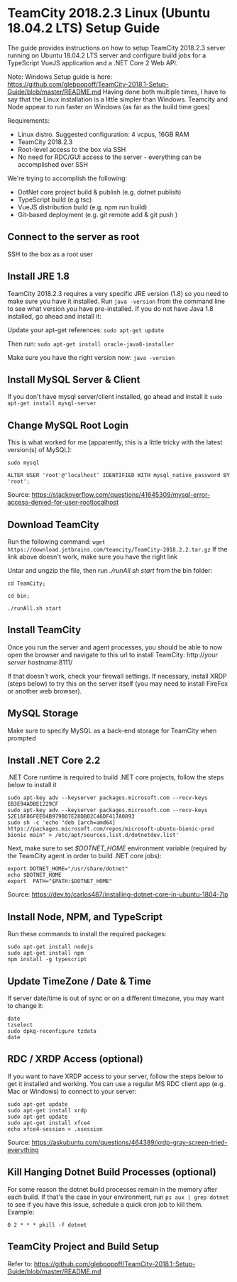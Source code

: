 # TeamCity 2018.2.3 Linux (Ubuntu 18.04.2 LTS) Setup Guide
The guide provides instructions on how to setup TeamCity 2018.2.3 server running on Ubuntu 18.04.2 LTS server and configure build jobs for a TypeScript VueJS application and a .NET Core 2 Web API.

Note:
Windows Setup guide is here: https://github.com/glebpopoff/TeamCity-2018.1-Setup-Guide/blob/master/README.md
Having done both multiple times, I have to say that the Linux installation is a little simpler than Windows. Teamcity and Node appear to run faster on Windows (as far as the build time goes)

Requirements: 
- Linux distro. Suggested configuration: 4 vcpus, 16GB RAM
- TeamCity 2018.2.3
- Root-level access to the box via SSH
- No need for RDC/GUI access to the server - everything can be accomplished over SSH

We're trying to accomplish the following:
- DotNet core project build & publish (e.g. dotnet publish)
- TypeScript build (e.g tsc)
- VueJS distribution build (e.g. npm run build)
- Git-based deployment (e.g. git remote add & git push <remote>)

## Connect to the server as root
SSH to the box as a root user

## Install JRE 1.8
TeamCity 2018.2.3 requires a very specific JRE version (1.8) so you need to make sure you have it installed.
Run ```java -version``` from the command line to see what version you have pre-installed. 
If you do not have Java 1.8 installed, go ahead and install it:

Update your apt-get references:
```sudo apt-get update```

Then run:
```sudo apt-get install oracle-java8-installer```

Make sure you have the right version now: ```java -version```

## Install MySQL Server & Client
If you don't have mysql server/client installed, go ahead and install it
```sudo apt-get install mysql-server```

## Change MySQL Root Login
This is what worked for me (apparently, this is a little tricky with the latest version(s) of MySQL):
```
sudo mysql

ALTER USER 'root'@'localhost' IDENTIFIED WITH mysql_native_password BY 'root';
```
Source: https://stackoverflow.com/questions/41645309/mysql-error-access-denied-for-user-rootlocalhost

## Download TeamCity
Run the following command:
```wget https://download.jetbrains.com/teamcity/TeamCity-2018.2.2.tar.gz```
If the link above doesn't work, make sure you have the right link

Untar and ungzip the file, then run *./runAll.sh start* from the bin folder:
```
cd TeamCity;

cd bin;

./runAll.sh start
```

## Install TeamCity 
Once you run the server and agent processes, you should be able to now open the browser and navigate to this url to install TeamCity:
http://*your server hostname*:8111/

If that doesn't work, check your firewall settings. If necessary, install XRDP (steps below) to try this on the server itself (you may need to install FireFox or another web browser).


## MySQL Storage
Make sure to specify MySQL as a back-end storage for TeamCity when prompted

## Install .NET Core 2.2
.NET Core runtime is required to build .NET core projects, follow the steps below to install it
```
sudo apt-key adv --keyserver packages.microsoft.com --recv-keys EB3E94ADBE1229CF
sudo apt-key adv --keyserver packages.microsoft.com --recv-keys 52E16F86FEE04B979B07E28DB02C46DF417A0893
sudo sh -c 'echo "deb [arch=amd64] https://packages.microsoft.com/repos/microsoft-ubuntu-bionic-prod bionic main" > /etc/apt/sources.list.d/dotnetdev.list'
```
Next, make sure to set *$DOTNET_HOME* environment variable (required by the TeamCity agent in order to build .NET core jobs):
```
export DOTNET_HOME="/usr/share/dotnet"
echo $DOTNET_HOME
export  PATH="$PATH:$DOTNET_HOME"
```

Source: https://dev.to/carlos487/installing-dotnet-core-in-ubuntu-1804-7lp

## Install Node, NPM, and TypeScript
Run these commands to install the required packages:
```
sudo apt-get install nodejs
sudo apt-get install npm
npm install -g typescript
```

## Update TimeZone / Date & Time
If server date/time is out of sync or on a different timezone, you may want to change it:
```
date
tzselect
sudo dpkg-reconfigure tzdata
date
```

## RDC / XRDP Access (optional)
If you want to have XRDP access to your server, follow the steps below to get it installed and working. You can use a regular MS RDC client app (e.g. Mac or Windows) to connect to your server:
```
sudo apt-get update
sudo apt-get install xrdp
sudo apt-get update
sudo apt-get install xfce4
echo xfce4-session > .xsession
```
Source: https://askubuntu.com/questions/464389/xrdp-gray-screen-tried-everything

## Kill Hanging Dotnet Build Processes (optional)
For some reason the dotnet build processes remain in the memory after each build. If that's the case in your environment, run ```ps aux | grep dotnet``` to see if you have this issue, schedule a quick cron job to kill them.
Example:
```
0 2 * * * pkill -f dotnet
```

## TeamCity Project and Build Setup
Refer to: https://github.com/glebpopoff/TeamCity-2018.1-Setup-Guide/blob/master/README.md
